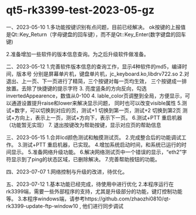 # qt5-rk3399-test-2023-05-gz

一、2023-05-10
1.多功能按键识别有点问题，目前已经解决。
  ok按键的上报值是Qt::Key_Return（字母键盘的回车键），而不是Qt::Key_Enter(数字键盘的回车键)

2.准备增加一些软件的版本信息查询。为之后升级软件做准备。



二、2023-05-12
1.完善软件版本信息的查询工作，显示4种软件的md5，编译时间，版本号
   分别是屏幕单片机，键盘单片机，jc_keyboard.ko,libdrv722.so
2.对退出、上一页、下一页进行了精简，三个按键对每一页均生效，
   三个按键成一排放置。去除了快捷键的提示字符
3. 亮度竖条的方向反向，勾选invertedAppearence，数值从0-100
4. lable_color页调整到全局，方便显示，可以通道设置提升raise和lower来解决显示问题，
   同时也可以改变visible属性
5.测试+数字，可以切换到对应的页，测试+1 切换到第一页，测试+2 切换到第2页
  测试+方向上，表示上一页，测试+方向下，表示下一页。
6.测试+PTT 重启机器（功能暂无实现）
7. 退出按键改为帮助按键，显示对应页的帮助信息 





三、2023-05-15
1.合并lcd颜色测试和触摸测试页。
2.完成整合后的功能调试工作。
3.测试+PTT 重启机器，已实现。
4.增加系统启动时间，和系统已运行的时间显示。
5.准备网络升级功能。
6.解决网络测试页中一个错误的显示，“eth2”字符显示到了ping的状态区域，已删除解决。
7.完善帮助按钮的功能。



四、2023-07-07
1.网络控制与升级的改进，待优化。



五、2023-07-12
1.基本功能已经完成，待使用中进行优化
2.本程序运行在rk3399端，需要一些外部程序的支持，尤其是升级部分的功能，键灯控制功能等。
3.本程序windows端，请参考https://github.com/zhaozhi0810/qt-rk3399-update-ftp-window10 , 他们进行同步调试


